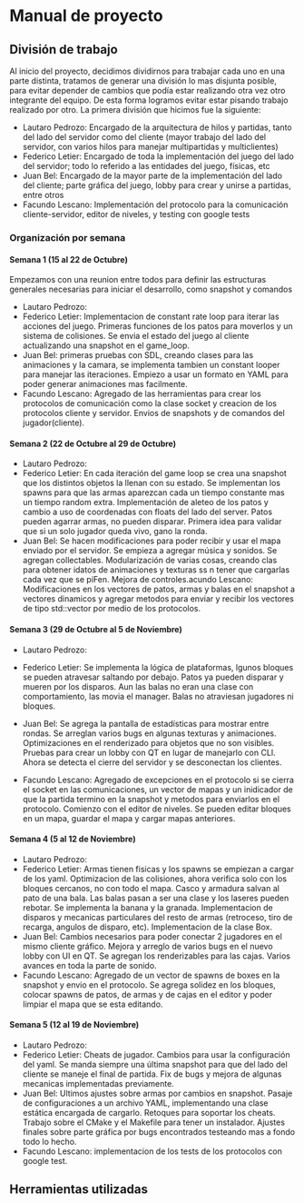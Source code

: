 # Manual de proyecto

## División de trabajo

Al inicio del proyecto, decidimos dividirnos para trabajar cada uno en una parte distinta, tratamos de generar una división lo mas disjunta posible, para evitar depender de cambios que podía estar realizando otra vez otro integrante del equipo. De esta forma logramos evitar estar pisando trabajo realizado por otro.
La primera división que hicimos fue la siguiente:
- Lautaro Pedrozo: Encargado de la arquitectura de hilos y partidas, tanto del lado del servidor como del cliente (mayor trabajo del lado del servidor, con varios hilos para manejar multipartidas y multiclientes)
- Federico Letier: Encargado de toda la implementación del juego del lado del servidor; todo lo referido a las entidades del juego, físicas, etc
- Juan Bel: Encargado de la mayor parte de la implementación del lado del cliente; parte gráfica del juego, lobby para crear y unirse a partidas, entre otros
- Facundo Lescano: Implementación del protocolo para la comunicación cliente-servidor, editor de niveles, y testing con google tests

### Organización por semana
#### Semana 1 (15 al 22 de Octubre)
Empezamos con una reunion entre todos para definir las estructuras generales necesarias para iniciar el desarrollo, como snapshot y comandos
- Lautaro Pedrozo:
- Federico Letier: Implementacion de constant rate loop para iterar las acciones del juego. Primeras funciones de los patos para moverlos y un sistema de colisiones. Se envia el estado del juego al cliente actualizando una snapshot en el game_loop.
- Juan Bel: primeras pruebas con SDL, creando clases para las animaciones y la camara, se implementa tambien un constant looper para manejar las iteraciones. Empiezo a usar un formato en YAML para poder generar animaciones mas facilmente.
- Facundo Lescano: Agregado de las herramientas para crear los protocolos de comunicación como la clase socket y creacion de los protocolos cliente y servidor. Envios de snapshots y de comandos del jugador(cliente).

#### Semana 2 (22 de Octubre al 29 de Octubre)
- Lautaro Pedrozo:
- Federico Letier: En cada iteración del game loop se crea una snapshot que los distintos objetos la llenan con su estado. Se implementan los spawns para que las armas aparezcan cada un tiempo constante mas un tiempo random extra. Implementación de aleteo de los patos y cambio a uso de coordenadas con floats del lado del server. Patos pueden agarrar armas, no pueden disparar. Primera idea para validar que si un solo jugador queda vivo, gano la ronda.
- Juan Bel: Se hacen modificaciones para poder recibir y usar el mapa enviado por el servidor. Se empieza a agregar música y sonidos. Se agregan collectables. Modularización de varias cosas, creando clas
 para obtener idatos de animaciones y texturas ss
 n tener que cargarlas cada vez que se piFen. Mejora de controles.acundo Lescano: Modificaciones en los vectores de patos, armas y balas en el snapshot a vectores dinamicos y agregar metodos para enviar y recibir los vectores de tipo std::vector por medio de los protocolos.

#### Semana 3 (29 de Octubre al 5 de Noviembre)
- Lautaro Pedrozo:
- Federico Letier: Se implementa la lógica de plataformas, lgunos bloques se pueden atravesar saltando por debajo. Patos ya pueden disparar y mueren por los disparos. Aun las balas no eran una clase con comportamiento, las movia el manager. Balas no atraviesan jugadores ni bloques.
- Juan Bel: Se agrega la pantalla de estadísticas para mostrar entre    rondas. Se arreglan varios bugs en algunas texturas y animaciones. Optimizaciones en el renderizado para objetos que no son visibles. Pruebas para crear un lobby con QT en lugar de manejarlo con CLI. Ahora se detecta el cierre del servidor y se desconectan los clientes.

- Facundo Lescano: Agregado de excepciones en el protocolo si se cierra el socket en las comunicaciones, un vector de mapas y un inidicador de que la partida termino en la snapshot y metodos para enviarlos en el protocolo.
Comienzo con el editor de niveles. Se pueden editar bloques en un mapa, guardar el mapa y cargar mapas anteriores.


#### Semana 4 (5 al 12 de Noviembre)
- Lautaro Pedrozo:
- Federico Letier: Armas tienen fisicas y los spawns se empiezan a cargar de los yaml. Optimizacion de las colisiones, ahora verifica solo con los bloques cercanos, no con todo el mapa.  Casco y armadura salvan al pato de una bala. Las balas pasan a ser una clase y los laseres pueden rebotar. Se implementa la banana y la granada. Implementacion de disparos y mecanicas particulares del resto de armas (retroceso, tiro de recarga, angulos de disparo, etc). Implementacion de la clase Box. 
- Juan Bel: Cambios necesarios para poder conectar 2 jugadores en el mismo cliente gráfico. Mejora y arreglo de varios bugs en el nuevo lobby con UI en QT. Se agregan los renderizables para las cajas. Varios avances en toda la parte de sonido.
- Facundo Lescano: Agregado de un vector de spawns de boxes en la snapshot y envio en el protocolo. Se agrega solidez en los bloques, colocar spawns de patos, de armas y de cajas en el editor y poder limpiar el mapa que se esta editando.

#### Semana 5 (12 al 19 de Noviembre)
- Lautaro Pedrozo:
- Federico Letier: Cheats de jugador. Cambios para usar la configuración del yaml. Se manda siempre una última snapshot para que del lado del cliente se maneje el final de partida. Fix de bugs y mejora de algunas mecanicas implementadas previamente.
- Juan Bel: Ultimos ajustes sobre armas por cambios en snapshot. Pasaje de configuraciones a un archivo YAML, implementando una clase estática encargada de cargarlo. Retoques para soportar los cheats. Trabajo sobre el CMake y el Makefile para tener un instalador. Ajustes finales sobre parte gráfica por bugs encontrados testeando mas a fondo todo lo hecho.
- Facundo Lescano: implementacion de los tests de los protocolos con google test.

## Herramientas utilizadas


